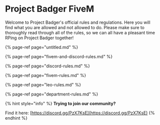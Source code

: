 # Project Badger FiveM

Welcome to Project Badger's official rules and regulations. Here you will find what you are allowed and not allowed to do. Please make sure to thoroughly read through all of the rules, so we can all have a pleasant time RPing on Project Badger together!

{% page-ref page="untitled.md" %}

{% page-ref page="fivem-and-discord-rules.md" %}

{% page-ref page="discord-rules.md" %}

{% page-ref page="fivem-rules.md" %}

{% page-ref page="leo-rules.md" %}

{% page-ref page="department-rules.md" %}

{% hint style="info" %}
**Trying to join our community?**

Find it here: [https://discord.gg/PzX7KsE](https://discord.gg/PzX7KsE)
{% endhint %}

